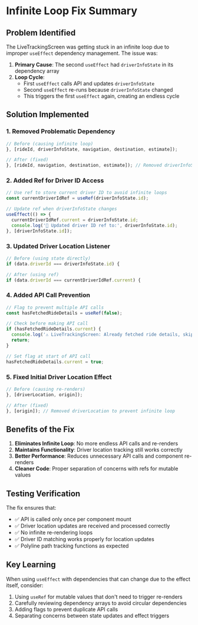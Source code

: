 # Infinite Loop Fix Summary

## Problem Identified
The LiveTrackingScreen was getting stuck in an infinite loop due to improper `useEffect` dependency management. The issue was:

1. **Primary Cause**: The second `useEffect` had `driverInfoState` in its dependency array
2. **Loop Cycle**: 
   - First `useEffect` calls API and updates `driverInfoState`
   - Second `useEffect` re-runs because `driverInfoState` changed
   - This triggers the first `useEffect` again, creating an endless cycle

## Solution Implemented

### 1. **Removed Problematic Dependency**
```typescript
// Before (causing infinite loop)
}, [rideId, driverInfoState, navigation, destination, estimate]);

// After (fixed)
}, [rideId, navigation, destination, estimate]); // Removed driverInfoState
```

### 2. **Added Ref for Driver ID Access**
```typescript
// Use ref to store current driver ID to avoid infinite loops
const currentDriverIdRef = useRef(driverInfoState.id);

// Update ref when driverInfoState changes
useEffect(() => {
  currentDriverIdRef.current = driverInfoState.id;
  console.log('🔄 Updated driver ID ref to:', driverInfoState.id);
}, [driverInfoState.id]);
```

### 3. **Updated Driver Location Listener**
```typescript
// Before (using state directly)
if (data.driverId === driverInfoState.id) {

// After (using ref)
if (data.driverId === currentDriverIdRef.current) {
```

### 4. **Added API Call Prevention**
```typescript
// Flag to prevent multiple API calls
const hasFetchedRideDetails = useRef(false);

// Check before making API call
if (hasFetchedRideDetails.current) {
  console.log('⚠️ LiveTrackingScreen: Already fetched ride details, skipping duplicate call');
  return;
}

// Set flag at start of API call
hasFetchedRideDetails.current = true;
```

### 5. **Fixed Initial Driver Location Effect**
```typescript
// Before (causing re-renders)
}, [driverLocation, origin]);

// After (fixed)
}, [origin]); // Removed driverLocation to prevent infinite loop
```

## Benefits of the Fix

1. **Eliminates Infinite Loop**: No more endless API calls and re-renders
2. **Maintains Functionality**: Driver location tracking still works correctly
3. **Better Performance**: Reduces unnecessary API calls and component re-renders
4. **Cleaner Code**: Proper separation of concerns with refs for mutable values

## Testing Verification

The fix ensures that:
- ✅ API is called only once per component mount
- ✅ Driver location updates are received and processed correctly
- ✅ No infinite re-rendering loops
- ✅ Driver ID matching works properly for location updates
- ✅ Polyline path tracking functions as expected

## Key Learning

When using `useEffect` with dependencies that can change due to the effect itself, consider:
1. Using `useRef` for mutable values that don't need to trigger re-renders
2. Carefully reviewing dependency arrays to avoid circular dependencies
3. Adding flags to prevent duplicate API calls
4. Separating concerns between state updates and effect triggers
